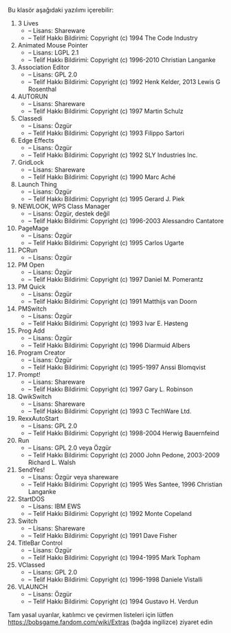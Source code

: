 Bu klasör aşağıdaki yazılımı içerebilir:

1. 3 Lives
   - – Lisans: Shareware
   - – Telif Hakkı Bildirimi: Copyright (c) 1994 The Code Industry
2. Animated Mouse Pointer
   - – Lisans: LGPL 2.1
   - – Telif Hakkı Bildirimi: Copyright (c) 1996-2010 Christian Langanke
3. Association Editor
   - – Lisans: GPL 2.0
   - – Telif Hakkı Bildirimi: Copyright (c) 1992 Henk Kelder, 2013 Lewis G Rosenthal
4. AUTORUN
   - – Lisans: Shareware
   - – Telif Hakkı Bildirimi: Copyright (c) 1997 Martin Schulz
5. Classedi
   - – Lisans: Özgür
   - – Telif Hakkı Bildirimi: Copyright (c) 1993 Filippo Sartori
6. Edge Effects
   - – Lisans: Özgür
   - – Telif Hakkı Bildirimi: Copyright (c) 1992 SLY Industries Inc.
7. GridLock
   - – Lisans: Shareware
   - – Telif Hakkı Bildirimi: Copyright (c) 1990 Marc Aché
8. Launch Thing
   - – Lisans: Özgür
   - – Telif Hakkı Bildirimi: Copyright (c) 1995 Gerard J. Piek
9. NEWLOOK, WPS Class Manager
   - – Lisans: Özgür, destek değil
   - – Telif Hakkı Bildirimi: Copyright (c) 1996-2003 Alessandro Cantatore
10. PageMage
    - – Lisans: Özgür
    - – Telif Hakkı Bildirimi: Copyright (c) 1995 Carlos Ugarte
11. PCRun
    - – Lisans: Özgür
12. PM Open
    - – Lisans: Özgür
    - – Telif Hakkı Bildirimi: Copyright (c) 1997 Daniel M. Pomerantz
13. PM Quick
    - – Lisans: Özgür
    - – Telif Hakkı Bildirimi: Copyright (c) 1991 Matthijs van Doorn
14. PMSwitch
    - – Lisans: Özgür
    - – Telif Hakkı Bildirimi: Copyright (c) 1993 Ivar E. Høsteng
15. Prog Add
    - – Lisans: Özgür
    - – Telif Hakkı Bildirimi: Copyright (c) 1996 Diarmuid Albers
16. Program Creator
    - – Lisans: Özgür
    - – Telif Hakkı Bildirimi: Copyright (c) 1995-1997 Anssi Blomqvist
17. Prompt!
    - – Lisans: Shareware
    - – Telif Hakkı Bildirimi: Copyright (c) 1997 Gary L. Robinson
18. QwikSwitch
    - – Lisans: Shareware
    - – Telif Hakkı Bildirimi: Copyright (c) 1993 C TechWare Ltd.
19. RexxAutoStart
    - – Lisans: GPL 2.0
    - – Telif Hakkı Bildirimi: Copyright (c) 1998-2004 Herwig Bauernfeind
20. Run
    - – Lisans: GPL 2.0 veya Özgür
    - – Telif Hakkı Bildirimi: Copyright (c) 2000 John Pedone, 2003-2009 Richard L. Walsh
21. SendYes!
    - – Lisans: Özgür veya shareware
    - – Telif Hakkı Bildirimi: Copyright (c) 1995 Wes Santee, 1996 Christian Langanke
22. StartDOS
    - – Lisans: IBM EWS
    - – Telif Hakkı Bildirimi: Copyright (c) 1992 Monte Copeland
23. Switch
    - – Lisans: Shareware
    - – Telif Hakkı Bildirimi: Copyright (c) 1991 Dave Fisher
24. TitleBar Control
    - – Lisans: Özgür
    - – Telif Hakkı Bildirimi: Copyright (c) 1994-1995 Mark Topham
25. VClassed
    - – Lisans: GPL 2.0
    - – Telif Hakkı Bildirimi: Copyright (c) 1996-1998 Daniele Vistalli
26. VLAUNCH
    - – Lisans: Özgür
    - – Telif Hakkı Bildirimi: Copyright (c) 1994 Gustavo H. Verdun

Tam yasal uyarılar, katılımcı ve çevirmen listeleri için lütfen https://bobsgame.fandom.com/wiki/Extras (bağda ingilizce) ziyaret edin
